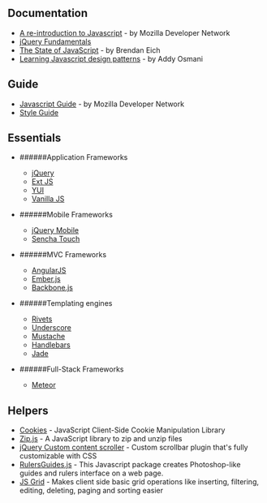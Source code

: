 Documentation
-------------

- [A re-introduction to Javascript](https://developer.mozilla.org/en-US/docs/JavaScript/A_re-introduction_to_JavaScript?redirectlocale=en-US&redirectslug=A_re-introduction_to_JavaScript) - by Mozilla Developer Network
- [jQuery Fundamentals](http://jqfundamentals.com/)
- [The State of JavaScript](http://brendaneich.github.com/Strange-Loop-2012/#/) - by Brendan Eich
- [Learning Javascript design patterns](http://addyosmani.com/resources/essentialjsdesignpatterns/book/) - by Addy Osmani

Guide
-----
- [Javascript Guide](https://developer.mozilla.org/en-US/docs/JavaScript/Guide) - by Mozilla Developer Network
- [Style Guide](https://github.com/airbnb/javascript)

Essentials
----------

- ######Application Frameworks

  - [jQuery](http://jquery.com/)
  - [Ext JS](http://www.sencha.com/products/extjs/)
  - [YUI](http://yuilibrary.com/)
  - [Vanilla JS](http://vanilla-js.com/)

- ######Mobile Frameworks

  - [jQuery Mobile](http://jquerymobile.com/)
  - [Sencha Touch](http://www.sencha.com/products/touch/)

- ######MVC Frameworks

  - [AngularJS](https://angularjs.org/)
  - [Ember.js](http://emberjs.com/)
  - [Backbone.js](documentcloud.github.com/backbone/)

- ######Templating engines

  - [Rivets](rivetsjs.com)
  - [Underscore](http://documentcloud.github.io/underscore/#template)
  - [Mustache](http://mustache.github.io/)
  - [Handlebars](http://handlebarsjs.com/)
  - [Jade](http://jade-lang.com/)

- ######Full-Stack Frameworks

  - [Meteor](http://meteor.com/)

Helpers
-------

- [Cookies](https://github.com/ScottHamper/Cookies) - JavaScript Client-Side Cookie Manipulation Library
- [Zip.js](http://gildas-lormeau.github.com/zip.js/) - A JavaScript library to zip and unzip files
- [jQuery Custom content scroller](http://manos.malihu.gr/jquery-custom-content-scroller/) - Custom scrollbar plugin that's fully customizable with CSS
- [RulersGuides.js](http://mark-rolich.github.io/RulersGuides.js/) - This Javascript package creates Photoshop-like guides and rulers interface on a web page.
- [JS Grid](http://js-grid.com/) - Makes client side basic grid operations like inserting, filtering, editing, deleting, paging and sorting easier
